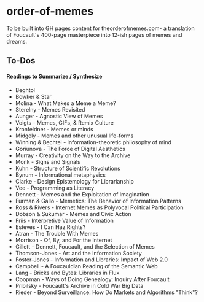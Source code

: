 # order-of-memes
To be built into GH pages content for theorderofmemes.com- a translation of Foucault's 400-page masterpiece into 12-ish pages of memes and dreams.

## To-Dos

#### Readings to Summarize / Synthesize

* Beghtol
* Bowker & Star
* Molina - What Makes a Meme a Meme?
* Sterelny - Memes Revisited
* Aunger - Agnostic View of Memes
* Voigts - Memes, GIFs, & Remix Culture
* Kronfeldner - Memes or minds
* Midgely - Memes and other unusual life-forms
* Winning & Bechtel - Information-theoretic philosophy of mind
* Goriunova - The Force of Digital Aesthetics
* Murray - Creativity on the Way to the Archive
* Monk - Signs and Signals
* Kuhn - Structure of Scientific Revolutions
* Bynum - Informational metaphysics
* Clarke - Design Epistemology for Librarianship
* Vee - Programming as Literacy
* Dennett - Memes and the Exploitation of Imagination
* Furman & Gallo - Memetics: The Behavior of Information Patterns
* Ross & Rivers - Internet Memes as Polyvocal Political Participation
* Dobson & Sukumar - Memes and Civic Action
* Friis - Interpretive Value of Information
* Esteves - I Can Haz Rights?
* Atran - The Trouble With Memes
* Morrison - Of, By, and For the Internet
* Gillett - Dennett, Foucault, and the Selection of Memes
* Thomson-Jones - Art and the Information Society
* Foster-Jones - Information and Libraries: Impact of Web 2.0
* Campbell - A Foucauldian Reading of the Semantic Web
* Lang - Bricks and Bytes: Libraries in Flux
* Coopman - Ways of Doing Genealogy: Inquiry After Foucault
* Pribilsky - Foucault's Archive in Cold War Big Data
* Rieder - Beyond Surveillance: How Do Markets and Algorithms "Think"?

